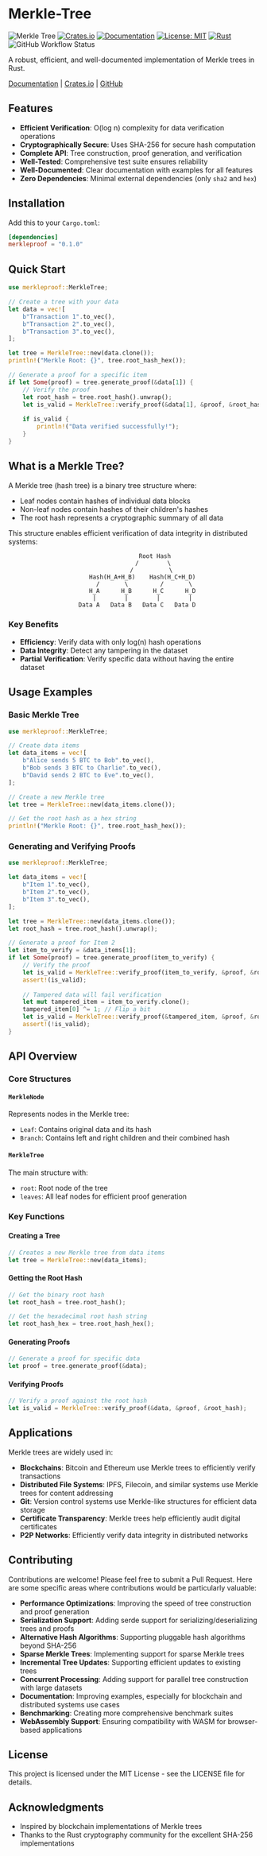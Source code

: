 # Merkle-Tree

<div>

![Merkle Tree](https://img.shields.io/badge/Merkle%20Tree-Verification-brightgreen)
[![Crates.io](https://img.shields.io/crates/v/merkleproof.svg)](https://crates.io/crates/merkleproof)
[![Documentation](https://docs.rs/merkleproof/badge.svg)](https://docs.rs/merkleproof)
[![License: MIT](https://img.shields.io/badge/License-MIT-blue.svg)](https://opensource.org/licenses/MIT)
[![Rust](https://img.shields.io/badge/rust-1.65%2B-orange.svg)](https://www.rust-lang.org)
![GitHub Workflow Status](https://github.com/0xsouravm/merkle-tree-rs/actions/workflows/rust.yml/badge.svg)

A robust, efficient, and well-documented implementation of Merkle trees in Rust.

[Documentation](https://docs.rs/merkleproof) | [Crates.io](https://crates.io/crates/merkleproof) | [GitHub](https://github.com/0xsouravm/merkle-tree-rs)

</div>

## Features

- **Efficient Verification**: O(log n) complexity for data verification operations
- **Cryptographically Secure**: Uses SHA-256 for secure hash computation
- **Complete API**: Tree construction, proof generation, and verification
- **Well-Tested**: Comprehensive test suite ensures reliability
- **Well-Documented**: Clear documentation with examples for all features
- **Zero Dependencies**: Minimal external dependencies (only `sha2` and `hex`)

## Installation

Add this to your `Cargo.toml`:

```toml
[dependencies]
merkleproof = "0.1.0"
```

## Quick Start

```rust
use merkleproof::MerkleTree;

// Create a tree with your data
let data = vec![
    b"Transaction 1".to_vec(),
    b"Transaction 2".to_vec(),
    b"Transaction 3".to_vec(),
];

let tree = MerkleTree::new(data.clone());
println!("Merkle Root: {}", tree.root_hash_hex());

// Generate a proof for a specific item
if let Some(proof) = tree.generate_proof(&data[1]) {
    // Verify the proof
    let root_hash = tree.root_hash().unwrap();
    let is_valid = MerkleTree::verify_proof(&data[1], &proof, &root_hash);
    
    if is_valid {
        println!("Data verified successfully!");
    }
}
```

## What is a Merkle Tree?

A Merkle tree (hash tree) is a binary tree structure where:
- Leaf nodes contain hashes of individual data blocks
- Non-leaf nodes contain hashes of their children's hashes
- The root hash represents a cryptographic summary of all data

This structure enables efficient verification of data integrity in distributed systems:

<div align="center">

```
            Root Hash
           /        \
          /          \
     Hash(H_A+H_B)    Hash(H_C+H_D)
      /       \         /       \
     H_A      H_B      H_C      H_D
     |        |        |        |
  Data A   Data B   Data C   Data D
```

</div>

### Key Benefits

- **Efficiency**: Verify data with only log(n) hash operations
- **Data Integrity**: Detect any tampering in the dataset
- **Partial Verification**: Verify specific data without having the entire dataset

## Usage Examples

### Basic Merkle Tree

```rust
use merkleproof::MerkleTree;

// Create data items
let data_items = vec![
    b"Alice sends 5 BTC to Bob".to_vec(),
    b"Bob sends 3 BTC to Charlie".to_vec(),
    b"David sends 2 BTC to Eve".to_vec(),
];

// Create a new Merkle tree
let tree = MerkleTree::new(data_items.clone());

// Get the root hash as a hex string
println!("Merkle Root: {}", tree.root_hash_hex());
```

### Generating and Verifying Proofs

```rust
use merkleproof::MerkleTree;

let data_items = vec![
    b"Item 1".to_vec(),
    b"Item 2".to_vec(),
    b"Item 3".to_vec(),
];

let tree = MerkleTree::new(data_items.clone());
let root_hash = tree.root_hash().unwrap();

// Generate a proof for Item 2
let item_to_verify = &data_items[1];
if let Some(proof) = tree.generate_proof(item_to_verify) {
    // Verify the proof
    let is_valid = MerkleTree::verify_proof(item_to_verify, &proof, &root_hash);
    assert!(is_valid);
    
    // Tampered data will fail verification
    let mut tampered_item = item_to_verify.clone();
    tampered_item[0] ^= 1; // Flip a bit
    let is_valid = MerkleTree::verify_proof(&tampered_item, &proof, &root_hash);
    assert!(!is_valid);
}
```

## API Overview

### Core Structures

#### `MerkleNode`
Represents nodes in the Merkle tree:
- `Leaf`: Contains original data and its hash
- `Branch`: Contains left and right children and their combined hash

#### `MerkleTree`
The main structure with:
- `root`: Root node of the tree
- `leaves`: All leaf nodes for efficient proof generation

### Key Functions

#### Creating a Tree
```rust
// Creates a new Merkle tree from data items
let tree = MerkleTree::new(data_items);
```

#### Getting the Root Hash
```rust
// Get the binary root hash
let root_hash = tree.root_hash();

// Get the hexadecimal root hash string
let root_hash_hex = tree.root_hash_hex();
```

#### Generating Proofs
```rust
// Generate a proof for specific data
let proof = tree.generate_proof(&data);
```

#### Verifying Proofs
```rust
// Verify a proof against the root hash
let is_valid = MerkleTree::verify_proof(&data, &proof, &root_hash);
```

## Applications

Merkle trees are widely used in:

- **Blockchains**: Bitcoin and Ethereum use Merkle trees to efficiently verify transactions
- **Distributed File Systems**: IPFS, Filecoin, and similar systems use Merkle trees for content addressing
- **Git**: Version control systems use Merkle-like structures for efficient data storage
- **Certificate Transparency**: Merkle trees help efficiently audit digital certificates
- **P2P Networks**: Efficiently verify data integrity in distributed networks

## Contributing

Contributions are welcome! Please feel free to submit a Pull Request.
Here are some specific areas where contributions would be particularly valuable:

- **Performance Optimizations**: Improving the speed of tree construction and proof generation
- **Serialization Support**: Adding serde support for serializing/deserializing trees and proofs
- **Alternative Hash Algorithms**: Supporting pluggable hash algorithms beyond SHA-256
- **Sparse Merkle Trees**: Implementing support for sparse Merkle trees
- **Incremental Tree Updates**: Supporting efficient updates to existing trees
- **Concurrent Processing**: Adding support for parallel tree construction with large datasets
- **Documentation**: Improving examples, especially for blockchain and distributed systems use cases
- **Benchmarking**: Creating more comprehensive benchmark suites
- **WebAssembly Support**: Ensuring compatibility with WASM for browser-based applications

## License

This project is licensed under the MIT License - see the LICENSE file for details.

## Acknowledgments

- Inspired by blockchain implementations of Merkle trees
- Thanks to the Rust cryptography community for the excellent SHA-256 implementations